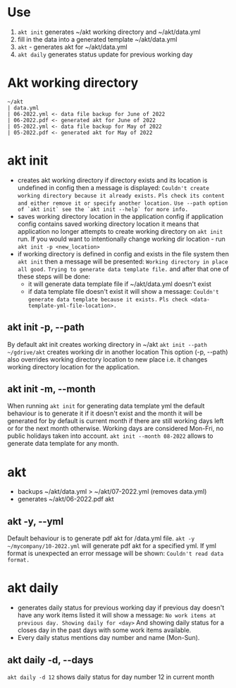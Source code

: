# Use

1. `akt init` generates ~/akt working directory and ~/akt/data.yml
2. fill in the data into a generated template ~/akt/data.yml
3. `akt` - generates akt for ~/akt/data.yml
4. `akt daily` generates status update for previous working day


# Akt working directory
```
~/akt
| data.yml
| 06-2022.yml <- data file backup for June of 2022
| 06-2022.pdf <- generated akt for June of 2022
| 05-2022.yml <- data file backup for May of 2022
| 05-2022.pdf <- generated akt for May of 2022
```


# akt init
- creates akt working directory
  if directory exists and its location is undefined in config then
  a message is displayed:
  ```Couldn't create working directory because it already exists.```
  ```Pls check its content and either remove it or specify another location.```
  ```Use --path option of `akt init` see the `akt init --help` for more info.```
- saves working directory location in the application config
  if application config contains saved working directory location it means
  that application no longer attempts to create working directory on
  `akt init` run. If you would want to intentionally change working dir
  location - run `akt init -p <new_location>`
- if working directory is defined in config and exists in the file system
  then `akt init` then a message will be presented:
  ```Working directory in place all good.```
  ```Trying to generate data template file.```
  and after that one of these steps will be done:
  * it will generate data template file if ~/akt/data.yml doesn't exist
  * if data template file doesn't exist it will show a message:
  ```Couldn't generate data template because it exists.```
  ```Pls check <data-template-yml-file-location>.```

## akt init -p, --path <path>
By default akt init creates working directory in ~/akt
`akt init --path ~/gdrive/akt` creates working dir in another location
This option (-p, --path) also overrides working directory location to new
place i.e. it changes working directory location for the application.

## akt init -m, --month <month>
When running `akt init` for generating data template yml the default
behaviour is to generate it if it doesn't exist and the month it will be
generated for by default is current month if there are still working
days left or for the next month otherwise.
Working days are considered Mon-Fri, no public holidays taken into account.
`akt init --month 08-2022` allows to generate data template for any month.


# akt
- backups ~/akt/data.yml > ~/akt/07-2022.yml (removes data.yml)
- generates ~/akt/06-2022.pdf akt

## akt -y, --yml <path-to-data-yml>
Default behaviour is to generate pdf akt for <working-dir>/data.yml file.
`akt -y ~/mycompany/10-2022.yml` will generate pdf akt for a specified yml.
If yml format is unexpected an error message will be shown:
```Couldn't read data format.```

# akt daily
- generates daily status for previous working day
  if previous day doesn't have any work items listed it will show a message:
  ```No work items at previous day. Showing daily for <day>```
  And showing daily status for a closes day in the past days with some
  work items available.
- Every daily status mentions day number and name (Mon-Sun).

## akt daily -d, --days <day-numbers>
`akt daily -d 12` shows daily status for day number 12 in current month
